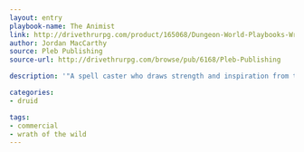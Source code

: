 ```yaml
---
layout: entry
playbook-name: The Animist
link: http://drivethrurpg.com/product/165068/Dungeon-World-Playbooks-Wrath-of-the-Wild-Bundle
author: Jordan MacCarthy
source: Pleb Publishing
source-url: http://drivethrurpg.com/browse/pub/6168/Pleb-Publishing

description: '"A spell caster who draws strength and inspiration from the animals of the world."'

categories:
- druid

tags:
- commercial
- wrath of the wild
---
```

